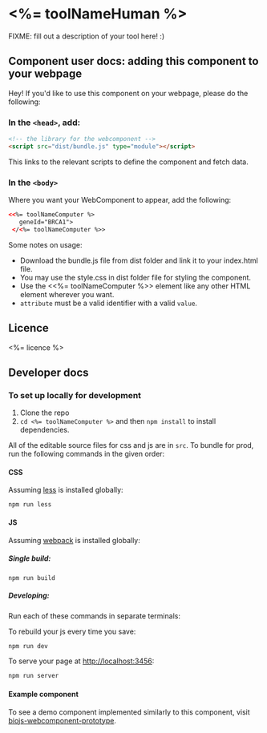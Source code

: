 #  <%= toolNameHuman %>

FIXME: fill out a description of your tool here! :)

## Component user docs: adding this component to your webpage

Hey! If you'd like to use this component on your webpage, please do the following:

### In the `<head>`, add:
```html
<!-- the library for the webcomponent -->
<script src="dist/bundle.js" type="module"></script>
```

This links to the relevant scripts to define the component and fetch data.

### In the `<body>`

Where you want your WebComponent to appear, add the following:

```html
<<%= toolNameComputer %>
   geneId="BRCA1">
 </<%= toolNameComputer %>>
```

Some notes on usage:

- Download the bundle.js file from dist folder and link it to your index.html file.
- You may use the style.css in dist folder file for styling the component.
- Use the <<%= toolNameComputer %>> element like any other HTML element wherever you want.
- `attribute` must be a valid identifier with a valid `value`.


## Licence
<%= licence %>

## Developer docs

### To set up locally for development

1. Clone the repo
2. `cd <%= toolNameComputer %>` and then `npm install` to install dependencies.

All of the editable source files for css and js are in `src`. To bundle for prod, run the following commands in the given order:

#### CSS

Assuming [less](http://lesscss.org/) is installed globally:

```
npm run less
```

#### JS

Assuming [webpack](https://webpack.js.org/) is installed globally:

##### Single build:
```
npm run build
```

##### Developing:
Run each of these commands in separate terminals:

To rebuild your js every time you save:

```bash
npm run dev
```

To serve your page at [http://localhost:3456](http://localhost:3456):
```bash
npm run server
```
#### Example component
To see a demo component implemented similarly to this component, visit
[biojs-webcomponent-prototype](https://github.com/yochannah/biojs-webcomponent-prototype).
